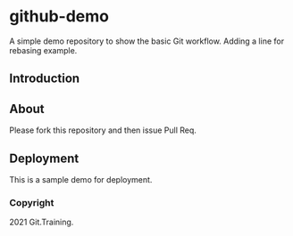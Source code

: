 # github-demo
A simple demo repository to show the basic Git workflow. Adding a line for rebasing example.

## Introduction

## About
Please fork this repository and then issue Pull Req.

## Deployment
This is a sample demo for deployment.


### Copyright

2021 Git.Training.